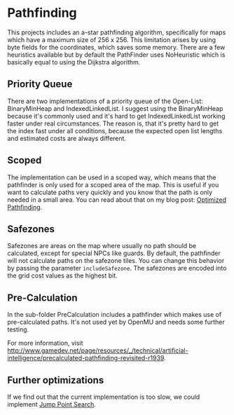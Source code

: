 ﻿# Pathfinding

This projects includes an a-star pathfinding algorithm, specifically for maps
which have a maximum size of 256 x 256. This limitation arises by using byte
fields for the coordinates, which saves some memory.
There are a few heuristics available but by default the PathFinder uses NoHeuristic
which is basically equal to using the Dijkstra algorithm.

## Priority Queue

There are two implementations of a priority queue of the Open-List: BinaryMinHeap
and IndexedLinkedList.
I suggest using the BinaryMinHeap because it's commonly used and it's hard to get
IndexedLinkedList working faster under real circumstances.
The reason is, that it's pretty hard to get the index fast under all conditions,
because the expected open list lengths and estimated costs are always different.

## Scoped

The implementation can be used in a scoped way, which means that the pathfinder
is only used for a scoped area of the map. This is useful if you want to calculate
paths very quickly and you know that the path is only needed in a small area.
You can read about that on my blog post: [Optimized Pathfinding](https://munique.net/optimizing-pathfinding/).

## Safezones

Safezones are areas on the map where usually no path should be calculated, except
for special NPCs like guards. By default, the pathfinder will not calculate paths
on the safezone tiles. You can change this behavior by passing the parameter
`includeSafezone`. The safezones are encoded into the grid cost values as the
highest bit.

## Pre-Calculation

In the sub-folder PreCalculation includes a pathfinder which makes use of
pre-calculated paths. It's not used yet by OpenMU and needs some further testing.

For more information, visit <http://www.gamedev.net/page/resources/_/technical/artificial-intelligence/precalculated-pathfinding-revisited-r1939>.

## Further optimizations

If we find out that the current implementation is too slow, we could implement
[Jump Point Search](http://www.gdcvault.com/play/1022094/JPS-Over-100x-Faster-than).
